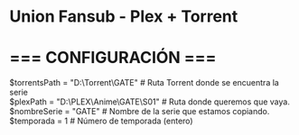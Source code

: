 # Union Fansub - Plex + Torrent

# === CONFIGURACIÓN ===
$torrentsPath = "D:\Torrent\GATE" # Ruta Torrent donde se encuentra la serie  
$plexPath = "D:\PLEX\Anime\GATE\S01" # Ruta donde queremos que vaya.  
$nombreSerie = "GATE" # Nombre de la serie que estamos copiando.  
$temporada = 1 # Número de temporada (entero)  
